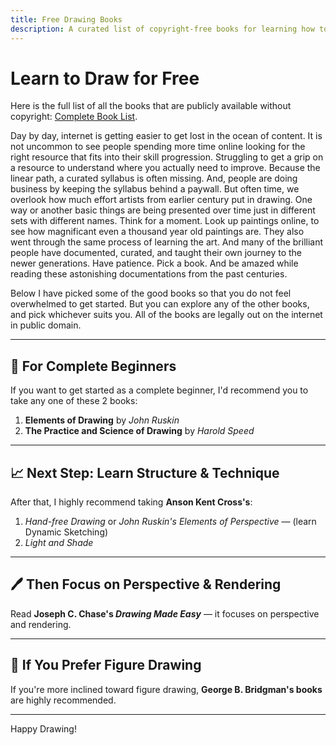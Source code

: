 ```yaml
---
title: Free Drawing Books
description: A curated list of copyright-free books for learning how to draw — from beginner to advanced.
---
```


# Learn to Draw for Free

Here is the full list of all the books that are publicly available without copyright:
[Complete Book List](/copyright-free-books.md). 

Day by day, internet is getting easier to get lost in the ocean of content. It is not uncommon to see people spending more time online looking for the right resource that fits into their skill progression. Struggling to get a grip on a resource to understand where you actually need to improve. Because the linear path, a curated syllabus is often missing. And, people are doing business by keeping the syllabus behind a paywall. But often time, we overlook how much effort artists from earlier century put in drawing. One way or another basic things are being presented over time just in different sets with different names. Think for a moment. Look up paintings online, to see how magnificant even a thousand year old paintings are. They also went through the same process of learning the art. And many of the brilliant people have documented, curated, and taught their own journey to the newer generations. Have patience. Pick a book. And be amazed while reading these astonishing documentations from the past centuries.

Below I have picked some of the good books so that you do not feel overwhelmed to get started. But you can explore any of the other books, and pick whichever suits you. All of the books are legally out on the internet in public domain.

---

## 📘 For Complete Beginners

If you want to get started as a complete beginner, I'd recommend you to take any one of these 2 books:

1. **Elements of Drawing** by *John Ruskin*
2. **The Practice and Science of Drawing** by *Harold Speed*

---

## 📈 Next Step: Learn Structure & Technique

After that, I highly recommend taking **Anson Kent Cross's**:

1. *Hand-free Drawing* or *John Ruskin's Elements of Perspective* — (learn Dynamic Sketching)
2. *Light and Shade*

---

## 🖊️ Then Focus on Perspective & Rendering

Read **Joseph C. Chase's _Drawing Made Easy_** — it focuses on perspective and rendering.

---

## 🧍 If You Prefer Figure Drawing

If you're more inclined toward figure drawing, **George B. Bridgman's books** are highly recommended.

---

Happy Drawing!
